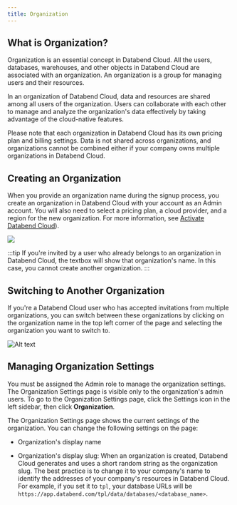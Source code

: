 ```yaml
---
title: Organization
---
```


## What is Organization?

Organization is an essential concept in Databend Cloud. All the users, databases, warehouses, and other objects in Databend Cloud are associated with an organization.  An organization is a group for managing users and their resources.

In an organization of Databend Cloud, data and resources are shared among all users of the organization. Users can collaborate with each other to manage and analyze the organization's data effectively by taking advantage of the cloud-native features.

Please note that each organization in Databend Cloud has its own pricing plan and billing settings. Data is not shared across organizations, and organizations cannot be combined either if your company owns multiple organizations in Databend Cloud.

## Creating an Organization

When you provide an organization name during the signup process, you create an organization in Databend Cloud with your account as an Admin account. You will also need to select a pricing plan, a cloud provider, and a region for the new organization. For more information, see [Activate Databend Cloud](../00-new-account.md)).

![](@site/static/img/documents/getting-started/01.jpeg)

:::tip
If you're invited by a user who already belongs to an organization in Databend Cloud, the textbox will show that organization's name. In this case, you cannot create another organization.
:::

## Switching to Another Organization

If you're a Databend Cloud user who has accepted invitations from multiple organizations, you can switch between these organizations by clicking on the organization name in the top left corner of the page and selecting the organization you want to switch to.

![Alt text](@site/static/img/documents/overview/switch-org.gif)

## Managing Organization Settings

You must be assigned the Admin role to manage the organization settings. The Organization Settings page is visible only to the organization's admin users. To go to the Organization Settings page, click the Settings icon in the left sidebar, then click **Organization**.

The Organization Settings page shows the current settings of the organization. You can change the following settings on the page:

- Organization's display name

- Organization's display slug: When an organization is created, Databend Cloud generates and uses a short random string as the organization slug. The best practice is to change it to your company's name to identify the addresses of your company's resources in Databend Cloud. For example, if you set it to `tpl`, your database URLs will be `https://app.databend.com/tpl/data/databases/<database_name>`.
